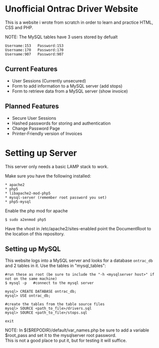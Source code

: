 Unofficial Ontrac Driver Website
================================

This is a website i wrote from scratch in order to learn and practice HTML, CSS and PHP.  

NOTE: The MySQL tables have 3 users stored by defualt
```
Username:153   Password:153
Username:170   Password:170
Username:907   Password:907
```

Current Features
----------------

* User Sessions (Currently unsecured)
* Form to add information to a MySQL server (add stops)
* Form to retrieve data from a MySQL server (show invoice)

Planned Features
----------------
* Secure User Sessions
* Hashed passwords for storing and authentication
* Change Password Page
* Printer-Friendly version of Invoices

Setting up Server
=================

This server only needs a basic LAMP stack to work.  

Make sure you have the following installed:
```
* apache2
* php5
* libapache2-mod-php5
* mysql-server (remember root password you set)
* php5-mysql
```
Enable the php mod for apache
```
$ sudo a2enmod php5
```
Have the vhost in /etc/apache2/sites-enabled point the DocumentRoot to the location of this repository.

Setting up MySQL
----------------
This website logs into a MySQL server and looks for a database ``ontrac_db`` and 2 tables in it. Use the tables in "mysql_tables":
```
#run these as root (be sure to include the "-h <mysqlserver host>" if not on the same machine)
$ mysql -p   #connect to the mysql server

mysql> CREATE DATABASE ontrac_db;
mysql> USE ontrac_db;

#create the tables from the table source files
mysql> SOURCE <path_to_file>/drivers.sql
mysql> SOURCE <path_to_file>/stops.sql

exit
```

NOTE: In ${$REPODIR}/default/var_names.php be sure to add a variable $root_pass and set it to the mysqlserver root password.  
      This is not a good place to put it, but for testing it will suffice.


